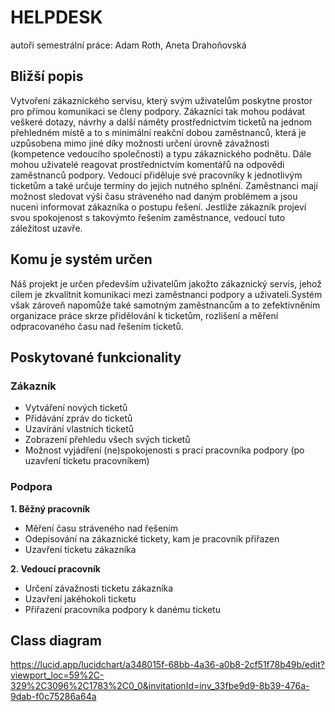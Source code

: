 # HELPDESK
autoři semestrální práce: Adam Roth, Aneta Drahoňovská 

## Bližší popis
Vytvoření zákaznického servisu, který svým uživatelům poskytne prostor pro přímou komunikaci se členy podpory. Zákazníci tak mohou podávat veškeré dotazy, návrhy a další náměty prostřednictvím ticketů na jednom přehledném místě a to s minimální reakční dobou zaměstnanců, která je uzpůsobena mimo jiné díky možnosti určení úrovně závažnosti (kompetence vedoucího společnosti) a typu zákaznického podnětu. Dále mohou uživatelé reagovat prostřednictvím komentářů na odpovědi zaměstnanců podpory. Vedoucí přiděluje své pracovníky k jednotlivým ticketům a také určuje termíny do jejich nutného splnění. Zaměstnanci mají možnost sledovat výši času stráveného nad daným problémem a jsou nuceni informovat zákazníka o postupu řešení. Jestliže zákazník projeví svou spokojenost s takovýmto řešením zaměstnance, vedoucí tuto záležitost uzavře. 

## Komu je systém určen
Náš projekt je určen především uživatelům jakožto zákaznický servis, jehož cílem je zkvalitnit komunikaci mezi zaměstnanci podpory a uživateli.Systém však zároveň napomůže také samotným zaměstnancům a to zefektivněním organizace práce skrze přidělování k ticketům, rozlišení a měření odpracovaného času nad řešením ticketů.


## Poskytované funkcionality

### Zákazník
- Vytváření nových ticketů
- Přidávání zpráv do ticketů
- Uzavírání vlastních ticketů
- Zobrazení přehledu všech svých ticketů
- Možnost vyjádření (ne)spokojenosti s prací pracovníka podpory
(po uzavření ticketu pracovníkem)

### Podpora
****1. Běžný pracovník****
- Měření času stráveného nad řešením
- Odepisování na zákaznické tickety, kam je pracovník přiřazen
- Uzavření ticketu zákazníka

****2. Vedoucí pracovník****
- Určení závažnosti ticketu zákazníka
- Uzavření jakéhokoli ticketu
- Přiřazení pracovníka podpory k danému ticketu

## Class diagram
https://lucid.app/lucidchart/a348015f-68bb-4a36-a0b8-2cf51f78b49b/edit?viewport_loc=59%2C-329%2C3096%2C1783%2C0_0&invitationId=inv_33fbe9d9-8b39-476a-9dab-f0c75286a64a

